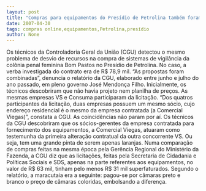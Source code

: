 ```yaml
---
layout: post
title: "Compras para equipamentos do Presídio de Petrolina também foram combinadas e com sobrepreço"
date: 2007-04-30
tags: compras online,equipamentos,Petrolina,presídio
author: None
---
```

Os técnicos da Controladoria Geral da União (CGU) detectou o mesmo problema de desvio de recursos na compra de sistemas de vigilância da colônia penal feminina Bom Pastos no Presídio de Petrolina. No caso, a verba investigada do contrato era de R$ 78,9 mil.
“As propostas foram combinadas”, denuncia o relatório da CGU, elaborado entre junho e julho do ano passado, em pleno governo José Mendonça Filho.
Inicialmente, os técnicos descobriram que não havia projeto nem planilha de preços. As mesmas empresas VS e Consuma participaram da licitação.
“Dos quatros participantes da licitação, duas empresas possuem um mesmo sócio, cujo endereço residencial é o mesmo da empresa contratada (a Comercial Viegas)”, constata a CGU.
As coincidências não param por aí. Os técnicos da CGU descobriram que os sócios-gerentes da empresa contratada para fornecimento dos equipamentos, a Comercial Viegas, atuaram como testemunha da primeira alteração contratual da outra concorrente VS. Ou seja, tem uma grande pinta de serem apenas laranjas.
Numa comparação de compras feitas na mesma época pela Gerência Regional do Ministério da Fazenda, a CGU diz que as licitações, feitas pela Secretaria de Cidadania e Políticas Sociais e SDS, apenas na parte referentes aos equipamentos, no valor de R$ 63 mil, tinham pelo menos R$ 31 mil superfaturados.
Segundo o relatório, a maracutaia era a seguinte: pagou-se por câmaras preto e branco o preço de câmaras coloridas, embolsando a diferença. 